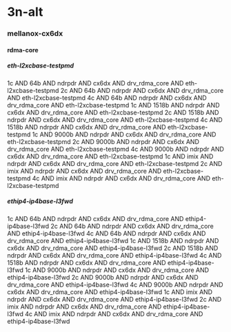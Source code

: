 # 3n-alt
### mellanox-cx6dx
#### rdma-core
##### eth-l2xcbase-testpmd
1c AND 64b AND ndrpdr AND cx6dx AND drv_rdma_core AND eth-l2xcbase-testpmd
2c AND 64b AND ndrpdr AND cx6dx AND drv_rdma_core AND eth-l2xcbase-testpmd
4c AND 64b AND ndrpdr AND cx6dx AND drv_rdma_core AND eth-l2xcbase-testpmd
1c AND 1518b AND ndrpdr AND cx6dx AND drv_rdma_core AND eth-l2xcbase-testpmd
2c AND 1518b AND ndrpdr AND cx6dx AND drv_rdma_core AND eth-l2xcbase-testpmd
4c AND 1518b AND ndrpdr AND cx6dx AND drv_rdma_core AND eth-l2xcbase-testpmd
1c AND 9000b AND ndrpdr AND cx6dx AND drv_rdma_core AND eth-l2xcbase-testpmd
2c AND 9000b AND ndrpdr AND cx6dx AND drv_rdma_core AND eth-l2xcbase-testpmd
4c AND 9000b AND ndrpdr AND cx6dx AND drv_rdma_core AND eth-l2xcbase-testpmd
1c AND imix AND ndrpdr AND cx6dx AND drv_rdma_core AND eth-l2xcbase-testpmd
2c AND imix AND ndrpdr AND cx6dx AND drv_rdma_core AND eth-l2xcbase-testpmd
4c AND imix AND ndrpdr AND cx6dx AND drv_rdma_core AND eth-l2xcbase-testpmd
##### ethip4-ip4base-l3fwd
1c AND 64b AND ndrpdr AND cx6dx AND drv_rdma_core AND ethip4-ip4base-l3fwd
2c AND 64b AND ndrpdr AND cx6dx AND drv_rdma_core AND ethip4-ip4base-l3fwd
4c AND 64b AND ndrpdr AND cx6dx AND drv_rdma_core AND ethip4-ip4base-l3fwd
1c AND 1518b AND ndrpdr AND cx6dx AND drv_rdma_core AND ethip4-ip4base-l3fwd
2c AND 1518b AND ndrpdr AND cx6dx AND drv_rdma_core AND ethip4-ip4base-l3fwd
4c AND 1518b AND ndrpdr AND cx6dx AND drv_rdma_core AND ethip4-ip4base-l3fwd
1c AND 9000b AND ndrpdr AND cx6dx AND drv_rdma_core AND ethip4-ip4base-l3fwd
2c AND 9000b AND ndrpdr AND cx6dx AND drv_rdma_core AND ethip4-ip4base-l3fwd
4c AND 9000b AND ndrpdr AND cx6dx AND drv_rdma_core AND ethip4-ip4base-l3fwd
1c AND imix AND ndrpdr AND cx6dx AND drv_rdma_core AND ethip4-ip4base-l3fwd
2c AND imix AND ndrpdr AND cx6dx AND drv_rdma_core AND ethip4-ip4base-l3fwd
4c AND imix AND ndrpdr AND cx6dx AND drv_rdma_core AND ethip4-ip4base-l3fwd